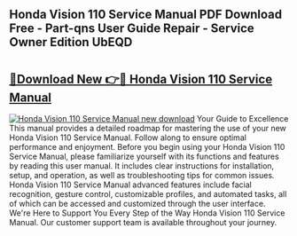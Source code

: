 ## Honda Vision 110 Service Manual PDF Download Free - Part-qns User Guide Repair - Service Owner Edition UbEQD

# <h2><a href="http://cf25406.oget.top/?id=Honda+Vision+110+Service+Manual">🔗Download New 👉🔴 Honda Vision 110 Service Manual</a></h2>

[![Honda Vision 110 Service Manual new download](https://i.imgur.com/5g1atiW.png)](http://cf25406.oget.top/?id=Honda+Vision+110+Service+Manual)
Your Guide to Excellence This manual provides a detailed roadmap for mastering the use of your new Honda Vision 110 Service Manual. Follow along to ensure optimal performance and enjoyment. Before you begin using your Honda Vision 110 Service Manual, please familiarize yourself with its functions and features by reading this user manual. It includes clear instructions for installation, setup, and operation, as well as troubleshooting tips for common issues. Honda Vision 110 Service Manual advanced features include facial recognition, gesture control, customizable profiles, and automated tasks, all of which can be accessed and customized through the user interface. We're Here to Support You Every Step of the Way Honda Vision 110 Service Manual. Our customer support team is available throughout your journey.
